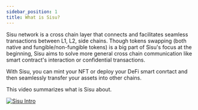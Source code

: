 ```yaml
---
sidebar_position: 1
title: What is Sisu?
---
```


Sisu network is a cross chain layer that connects and facilitates seamless transactions between L1, L2, side chains. Though tokens swapping (both native and fungible/non-fungible tokens) is a big part of Sisu's focus at the beginning, Sisu aims to solve more general cross chain communication like smart contract's interaction or confidential transactions.

With Sisu, you can mint your NFT or deploy your DeFi smart conrtact and then seamlessly transfer your assets into other chains.

This video summarizes what is Sisu about.

[![Sisu Intro](https://img.youtube.com/vi/er8I4t2zho0/0.jpg)](https://www.youtube.com/watch?v=er8I4t2zho0)
